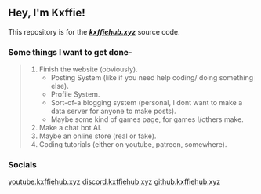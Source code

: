## Hey, I'm Kxffie!

This repository is for the ***<a target="_blank" href="https://www.kxffiehub.xyz">kxffiehub.xyz</a>*** source code.

### Some things I want to get done-
> 1. Finish the website (obviously).
>    - Posting System (like if you need help coding/ doing something else).
>    - Profile System.
>    - Sort-of-a blogging system (personal, I dont want to make a data server for anyone to make posts).
>    - Maybe some kind of games page, for games I/others make.
> 2. Make a chat bot AI.
> 3. Maybe an online store (real or fake).
> 4. Coding tutorials (either on youtube, patreon, somewhere).

### Socials
<a target="_blank" href="https://youtube.kxffiehub.xyz">youtube.kxffiehub.xyz</a>
<a target="_blank" href="https://discord.kxffiehub.zyz">discord.kxffiehub.xyz</a>
<a target="_blank" href="https://github.kxffiehub.xyz">github.kxffiehub.xyz</a>

<!-- ### Donations
Cashapp <a href="https://cash.app/$kxffie">$Kxffie</a> -->